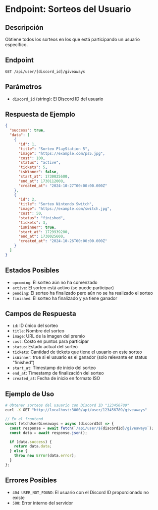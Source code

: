 # Endpoint: Sorteos del Usuario

## Descripción

Obtiene todos los sorteos en los que está participando un usuario específico.

## Endpoint

```
GET /api/user/[discord_id]/giveaways
```

## Parámetros

- `discord_id` (string): El Discord ID del usuario

## Respuesta de Ejemplo

```json
{
  "success": true,
  "data": [
    {
      "id": 1,
      "title": "Sorteo PlayStation 5",
      "image": "https://example.com/ps5.jpg",
      "cost": 100,
      "status": "active",
      "tickets": 5,
      "isWinner": false,
      "start_at": 1730025600,
      "end_at": 1730112000,
      "created_at": "2024-10-27T00:00:00.000Z"
    },
    {
      "id": 2,
      "title": "Sorteo Nintendo Switch",
      "image": "https://example.com/switch.jpg",
      "cost": 50,
      "status": "finished",
      "tickets": 3,
      "isWinner": true,
      "start_at": 1729939200,
      "end_at": 1730025600,
      "created_at": "2024-10-26T00:00:00.000Z"
    }
  ]
}
```

## Estados Posibles

- `upcoming`: El sorteo aún no ha comenzado
- `active`: El sorteo está activo (se puede participar)
- `pending`: El sorteo ha finalizado pero aún no se ha realizado el sorteo
- `finished`: El sorteo ha finalizado y ya tiene ganador

## Campos de Respuesta

- `id`: ID único del sorteo
- `title`: Nombre del sorteo
- `image`: URL de la imagen del premio
- `cost`: Costo en puntos para participar
- `status`: Estado actual del sorteo
- `tickets`: Cantidad de tickets que tiene el usuario en este sorteo
- `isWinner`: true si el usuario es el ganador (solo relevante en status "finished")
- `start_at`: Timestamp de inicio del sorteo
- `end_at`: Timestamp de finalización del sorteo
- `created_at`: Fecha de inicio en formato ISO

## Ejemplo de Uso

```bash
# Obtener sorteos del usuario con Discord ID "123456789"
curl -X GET "http://localhost:3000/api/user/123456789/giveaways"
```

```javascript
// En el frontend
const fetchUserGiveaways = async (discordId) => {
  const response = await fetch(`/api/user/${discordId}/giveaways`);
  const data = await response.json();

  if (data.success) {
    return data.data;
  } else {
    throw new Error(data.error);
  }
};
```

## Errores Posibles

- `404 USER_NOT_FOUND`: El usuario con el Discord ID proporcionado no existe
- `500`: Error interno del servidor
